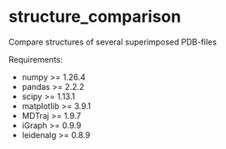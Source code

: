 # structure_comparison
Compare structures of several superimposed PDB-files

Requirements:
- numpy >= 1.26.4
- pandas >= 2.2.2
- scipy >= 1.13.1
- matplotlib >= 3.9.1
- MDTraj >= 1.9.7 
- iGraph >= 0.9.9
- leidenalg >= 0.8.9
